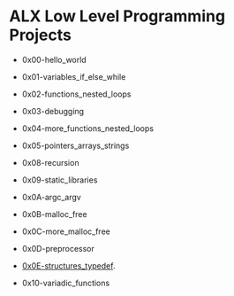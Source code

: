 # ALX Low Level Programming Projects

* 0x00-hello_world

* 0x01-variables_if_else_while

* 0x02-functions_nested_loops

* 0x03-debugging

* 0x04-more_functions_nested_loops

* 0x05-pointers_arrays_strings

* 0x08-recursion

* 0x09-static_libraries

* 0x0A-argc_argv

* 0x0B-malloc_free

* 0x0C-more_malloc_free

* 0x0D-preprocessor

* [0x0E-structures_typedef](https://github.com/RobinM2022/alx-low_level_programming/tree/master/0x0E-structures_typedef).

* 0x10-variadic_functions
